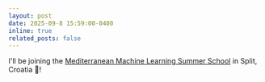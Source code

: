 ```yaml
---
layout: post
date: 2025-09-8 15:59:00-0400
inline: true
related_posts: false
---
```


I'll be joining the [Mediterranean Machine Learning Summer School](https://www.m2lschool.org/) in Split, Croatia :palm_tree:!
